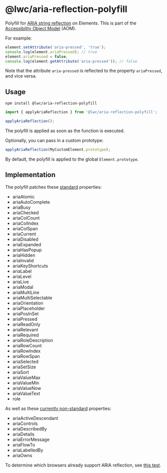 # @lwc/aria-reflection-polyfill

Polyfill for [ARIA string reflection](https://wicg.github.io/aom/spec/aria-reflection.html) on Elements.
This is part of the [Accessibility Object Model](https://wicg.github.io/aom/explainer.html) (AOM).

For example:

```js
element.setAttribute('aria-pressed', 'true');
console.log(element.ariaPressed); // true
element.ariaPressed = false;
console.log(element.getAttribute('aria-pressed')); // false
```

Note that the attribute `aria-pressed` is reflected to the property `ariaPressed`, and vice versa.

## Usage

```shell
npm install @lwc/aria-reflection-polyfill
```

```js
import { applyAriaReflection } from '@lwc/aria-reflection-polyfill';

applyAriaReflection();
```

The polyfill is applied as soon as the function is executed.

Optionally, you can pass in a custom prototype:

```js
applyAriaReflection(MyCustomElement.prototype);
```

By default, the polyfill is applied to the global `Element.prototype`.

## Implementation

The polyfill patches these [standard](https://w3c.github.io/aria/#idl-interface) properties:

-   ariaAtomic
-   ariaAutoComplete
-   ariaBusy
-   ariaChecked
-   ariaColCount
-   ariaColIndex
-   ariaColSpan
-   ariaCurrent
-   ariaDisabled
-   ariaExpanded
-   ariaHasPopup
-   ariaHidden
-   ariaInvalid
-   ariaKeyShortcuts
-   ariaLabel
-   ariaLevel
-   ariaLive
-   ariaModal
-   ariaMultiLine
-   ariaMultiSelectable
-   ariaOrientation
-   ariaPlaceholder
-   ariaPosInSet
-   ariaPressed
-   ariaReadOnly
-   ariaRelevant
-   ariaRequired
-   ariaRoleDescription
-   ariaRowCount
-   ariaRowIndex
-   ariaRowSpan
-   ariaSelected
-   ariaSetSize
-   ariaSort
-   ariaValueMax
-   ariaValueMin
-   ariaValueNow
-   ariaValueText
-   role

As well as these [currently non-standard](https://github.com/w3c/aria/issues/1732) properties:

-   ariaActiveDescendant
-   ariaControls
-   ariaDescribedBy
-   ariaDetails
-   ariaErrorMessage
-   ariaFlowTo
-   ariaLabelledBy
-   ariaOwns

To determine which browsers already support ARIA reflection, see [this test](https://bl.ocks.org/nolanlawson/raw/66448a53df90680a81bda78ff8486014/).
